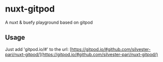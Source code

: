 # nuxt-gitpod
A nuxt & buefy playground based on gitpod

## Usage
Just add 'gitpod.io/#' to the url: [https://gitpod.io/#github.com/silvester-pari/nuxt-gitpod/](https://gitpod.io/#github.com/silvester-pari/nuxt-gitpod/)
